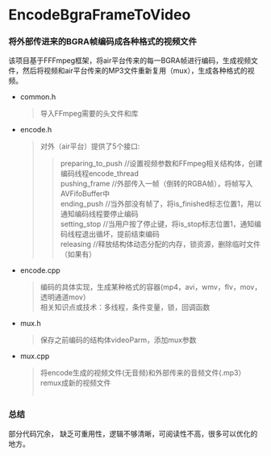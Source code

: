 # EncodeBgraFrameToVideo
### 将外部传进来的BGRA帧编码成各种格式的视频文件


该项目基于FFFmpeg框架，将air平台传来的每一BGRA帧进行编码，生成视频文件，然后将视频和air平台传来的MP3文件重新复用（mux），生成各种格式的视频。

* common.h  
  > 导入FFmpeg需要的头文件和库

* encode.h    
  > 对外（air平台）提供了5个接口:    
  >> preparing_to_push //设置视频参数和FFmpeg相关结构体，创建编码线程encode_thread  
  >> pushing_frame     //外部传入一帧（倒转的RGBA帧），将帧写入AVFifoBuffer中  
  >> ending_push       //当外部没有帧了，将is_finished标志位置1，用以通知编码线程要停止编码    
  >> setting_stop      //当用户按了停止键，将is_stop标志位置1，通知编码线程退出循坏，提前结束编码  
  >> releasing         //释放结构体动态分配的内存，锁资源，删除临时文件（如果有）  

* encode.cpp    
  > 编码的具体实现，生成某种格式的容器(mp4，avi，wmv，flv，mov，透明通道mov）  
  > 相关知识点或技术：多线程，条件变量，锁，回调函数    

* mux.h   
  > 保存之前编码的结构体videoParm，添加mux参数     
  
* mux.cpp   
  > 将encode生成的视频文件(无音频)和外部传来的音频文件(.mp3）remux成新的视频文件   
  
### 总结
部分代码冗余， 缺乏可重用性，逻辑不够清晰，可阅读性不高，很多可以优化的地方。
